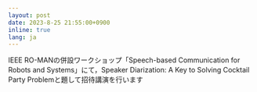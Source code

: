 ```yaml
---
layout: post
date: 2023-8-25 21:55:00+0900
inline: true
lang: ja
---
```


IEEE RO-MANの併設ワークショップ「Speech-based Communication for Robots and Systems」にて，Speaker Diarization: A Key to Solving Cocktail Party Problemと題して招待講演を行います
